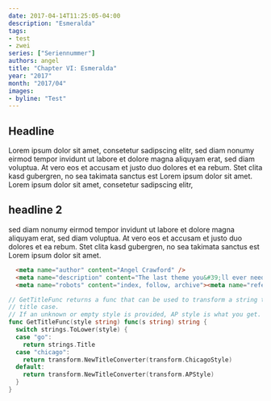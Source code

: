 ```yaml
---
date: 2017-04-14T11:25:05-04:00
description: "Esmeralda"
tags: 
- test
- zwei
series: ["Seriennummer"]
authors: angel
title: "Chapter VI: Esmeralda"
year: "2017"
month: "2017/04"
images:
- byline: "Test"
---
```


## Headline
Lorem ipsum dolor sit amet, consetetur sadipscing elitr, sed diam nonumy eirmod tempor invidunt ut labore et dolore magna aliquyam erat, sed diam voluptua. At vero eos et accusam et justo duo dolores et ea rebum. Stet clita kasd gubergren, no sea takimata sanctus est Lorem ipsum dolor sit amet. Lorem ipsum dolor sit amet, consetetur sadipscing elitr, 

## headline 2
sed diam nonumy eirmod tempor invidunt ut labore et dolore magna aliquyam erat, sed diam voluptua. At vero eos et accusam et justo duo dolores et ea rebum. Stet clita kasd gubergren, no sea takimata sanctus est Lorem ipsum dolor sit amet.

```html
  <meta name="author" content="Angel Crawford" />
  <meta name="description" content="The last theme you&#39;ll ever need. Maybe." />
  <meta name="robots" content="index, follow, archive"><meta name="referrer" content="always" />
```

```go {linenos=table,hl_lines=[8,"15-17"],linenostart=199}
// GetTitleFunc returns a func that can be used to transform a string to
// title case.
// If an unknown or empty style is provided, AP style is what you get.
func GetTitleFunc(style string) func(s string) string {
  switch strings.ToLower(style) {
  case "go":
    return strings.Title
  case "chicago":
    return transform.NewTitleConverter(transform.ChicagoStyle)
  default:
    return transform.NewTitleConverter(transform.APStyle)
  }
}
```
